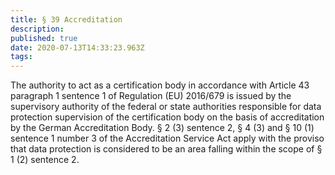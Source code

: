```yaml
---
title: § 39 Accreditation 
description: 
published: true
date: 2020-07-13T14:33:23.963Z
tags: 
---
```


The authority to act as a certification body in accordance with Article 43 paragraph 1 sentence 1 of Regulation (EU) 2016/679 is issued by the supervisory authority of the federal or state authorities responsible for data protection supervision of the certification body on the basis of accreditation by the German Accreditation Body. § 2 (3) sentence 2, § 4 (3) and § 10 (1) sentence 1 number 3 of the Accreditation Service Act apply with the proviso that data protection is considered to be an area falling within the scope of § 1 (2) sentence 2.